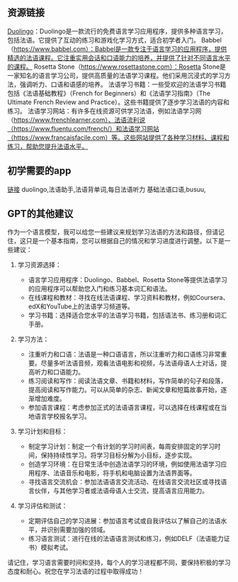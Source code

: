 ## 资源链接
[Duolingo](https://www.duolingo.com)：Duolingo是一款流行的免费语言学习应用程序，提供多种语言学习，包括法语。它提供了互动的练习和游戏化学习方式，适合初学者入门。
Babbel（https://www.babbel.com）：Babbel是一款专注于语言学习的应用程序，提供精选的法语课程。它注重实用会话和口语能力的培养，并提供了针对不同语言水平的课程。
Rosetta Stone（https://www.rosettastone.com）：Rosetta Stone是一家知名的语言学习公司，提供高质量的法语学习课程。他们采用沉浸式的学习方法，强调听力、口语和语感的培养。
法语学习书籍：一些受欢迎的法语学习书籍包括《法语基础教程》（French for Beginners）和《法语学习指南》（The Ultimate French Review and Practice）。这些书籍提供了逐步学习法语的内容和练习。
法语学习网站：有许多在线资源可供学习法语，例如法语学习网（https://www.frenchlearner.com）、法语流利说（https://www.fluentu.com/french/）和法语学习网站（https://www.francaisfacile.com）等。这些网站提供了各种学习材料、课程和练习，帮助您提升法语水平。

## 初学需要的app
[链接](http://xhslink.com/bFjgPq)
duolingo,法语助手,法语背单词,每日法语听力
基础法语口语,busuu,

## GPT的其他建议
作为一个语言模型，我可以给您一些建议来规划学习法语的方法和路径，但请记住，这只是一个基本指南，您可以根据自己的情况和学习进度进行调整。以下是一些建议：

1. 学习资源选择：
   - 语言学习应用程序：Duolingo、Babbel、Rosetta Stone等提供法语学习的应用程序可以帮助您入门和练习基本词汇和语法。
   - 在线课程和教材：寻找在线法语课程、学习资料和教材，例如Coursera、edX和YouTube上的法语学习频道等。
   - 学习书籍：选择适合您水平的法语学习书籍，包括语法书、练习册和词汇手册。

2. 学习方法：
   - 注重听力和口语：法语是一种口语语言，所以注重听力和口语练习非常重要。尽量多听法语音频，观看法语电影和视频，与法语母语人士对话，提高听力和口语能力。
   - 练习阅读和写作：阅读法语文章、书籍和材料，写作简单的句子和段落，提高阅读和写作能力。可以从简单的杂志、新闻文章和短篇故事开始，逐渐增加难度。
   - 参加语言课程：考虑参加正式的法语语言课程，可以选择在线课程或在当地语言学校报名学习。

3. 学习计划和目标：
   - 制定学习计划：制定一个有计划的学习时间表，每周安排固定的学习时间，保持持续性学习。将学习目标分解为小目标，逐步实现。
   - 创造学习环境：在日常生活中创造法语学习的环境，例如使用法语学习应用程序、法语音乐和电影，将手机和电脑设置为法语界面等。
   - 寻找语言交流机会：参加法语语言交流活动、在线语言交流社区或寻找语言伙伴，与其他学习者或法语母语人士交流，提高语言应用能力。

4. 学习评估和测试：
   - 定期评估自己的学习进展：参加语言考试或自我评估以了解自己的法语水平，并识别需要加强的领域。
   - 练习语言测试：进行在线的法语语言测试和练习，例如DELF（法语能力证书）模拟考试。

请记住，学习语言需要时间和坚持，每个人的学习进程都不同，要保持积极的学习态度和耐心。祝您在学习法语的过程中取得成功！